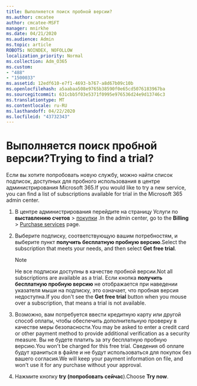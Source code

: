 ```yaml
---
title: Выполняется поиск пробной версии?
ms.author: cmcatee
author: cmcatee-MSFT
manager: mnirkhe
ms.date: 04/21/2020
ms.audience: Admin
ms.topic: article
ROBOTS: NOINDEX, NOFOLLOW
localization_priority: Normal
ms.collection: Adm_O365
ms.custom:
- "488"
- "1500033"
ms.assetid: 12edf610-e7f1-4693-b767-a8d67b09c10b
ms.openlocfilehash: a5aabaa508e9765b38590f0e65cd5076183967ba
ms.sourcegitcommit: 631cbb5f03e5371f0995e976536d24e9d13746c3
ms.translationtype: MT
ms.contentlocale: ru-RU
ms.lasthandoff: 04/22/2020
ms.locfileid: "43732343"
---
```

# <a name="trying-to-find-a-trial"></a><span data-ttu-id="8c42c-102">Выполняется поиск пробной версии?</span><span class="sxs-lookup"><span data-stu-id="8c42c-102">Trying to find a trial?</span></span>

<span data-ttu-id="8c42c-103">Если вы хотите попробовать новую службу, можно найти список подписок, доступных для пробного использования в центре администрирования Microsoft 365.</span><span class="sxs-lookup"><span data-stu-id="8c42c-103">If you would like to try a new service, you can find a list of subscriptions available for trial in the Microsoft 365 admin center.</span></span>
  
1. <span data-ttu-id="8c42c-104">В центре администрирования перейдите на страницу Услуги по **выставлению счетов** \> [покупки](https://go.microsoft.com/fwlink/p/?linkid=868433) .</span><span class="sxs-lookup"><span data-stu-id="8c42c-104">In the admin center, go to the **Billing** \> [Purchase services](https://go.microsoft.com/fwlink/p/?linkid=868433) page.</span></span>

2. <span data-ttu-id="8c42c-105">Выберите подписку, соответствующую вашим потребностям, и выберите пункт **получить бесплатную пробную версию**.</span><span class="sxs-lookup"><span data-stu-id="8c42c-105">Select the subscription that meets your needs, and then select  **Get free trial**.</span></span>

    > [!NOTE]
    > <span data-ttu-id="8c42c-106">Не все подписки доступны в качестве пробной версии.</span><span class="sxs-lookup"><span data-stu-id="8c42c-106">Not all subscriptions are available as a trial.</span></span> <span data-ttu-id="8c42c-107">Если кнопка **получить бесплатную пробную версию** не отображается при наведении указателя мыши на подписку, это означает, что пробная версия недоступна.</span><span class="sxs-lookup"><span data-stu-id="8c42c-107">If you don't see the **Get free trial** button when you mouse over a subscription, that means a trial is not available.</span></span>
  
3. <span data-ttu-id="8c42c-108">Возможно, вам потребуется ввести кредитную карту или другой способ оплаты, чтобы обеспечить дополнительную проверку в качестве меры безопасности.</span><span class="sxs-lookup"><span data-stu-id="8c42c-108">You may be asked to enter a credit card or other payment method to provide additional verification as a security measure.</span></span> <span data-ttu-id="8c42c-109">Вы не будете платить за эту бесплатную пробную версию.</span><span class="sxs-lookup"><span data-stu-id="8c42c-109">You won't be charged for this free trial.</span></span> <span data-ttu-id="8c42c-110">Сведения об оплате будут храниться в файле и не будут использоваться для покупок без вашего согласия.</span><span class="sxs-lookup"><span data-stu-id="8c42c-110">We will keep your payment information on file, and won't use it for any purchase without your approval.</span></span>

4. <span data-ttu-id="8c42c-111">Нажмите кнопку **try (попробовать сейчас**).</span><span class="sxs-lookup"><span data-stu-id="8c42c-111">Choose **Try now**.</span></span>